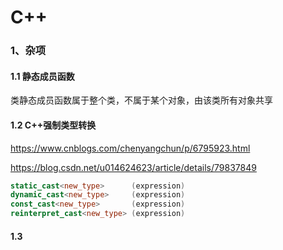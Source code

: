 # C++

### 1、杂项

#### 1.1 静态成员函数

类静态成员函数属于整个类，不属于某个对象，由该类所有对象共享

#### 1.2 C++强制类型转换

https://www.cnblogs.com/chenyangchun/p/6795923.html

https://blog.csdn.net/u014624623/article/details/79837849

```c++
static_cast<new_type>      (expression)
dynamic_cast<new_type>     (expression) 
const_cast<new_type>       (expression) 
reinterpret_cast<new_type> (expression)
```

#### 1.3